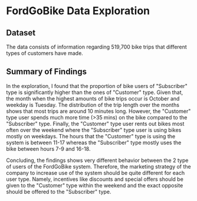 # FordGoBike Data Exploration

## Dataset

The data consists of information regarding 519,700 bike trips that different 
types of customers have made.


## Summary of Findings

In the exploration, I found that the proportion of bike users of "Subscriber" type 
is significantly higher than the ones of "Customer" type. Given that, the month 
when the highest amounts of bike trips occur is October and weekday is Tuesday. The 
distribution of the trip length over the months shows that most trips are around 10 
minutes long. However, the "Customer" type user spends much more time (>35 mins) on the bike 
compared to the "Subscriber" type. Finally, the "Customer" type user rents out bikes 
most often over the weekend where the "Subscriber" type user is using bikes mostly 
on weekdays. The hours that the "Customer" type is using the system is between 11-17 whereas 
the "Subscriber" type mostly uses the bike between hours 7-9 and 16-18.

Concluding, the findings shows very different behavior between the 2 type of users of the FordGoBike 
system. Therefore, the marketing strategy of the company to increase use of the system should 
be quite different for each user type. Namely, incentives like discounts and special offers should 
be given to the "Customer" type within the weekend and the exact opposite should be offered to the
"Subscriber" type.  


